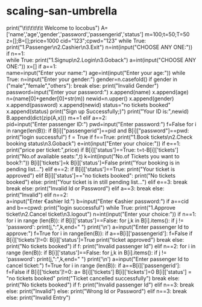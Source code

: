 # scaling-san-umbrella
print("\t\t\t\t\t\t Welcome to locobus")
A=['name','age','gender','password','passengerid','status']
m=100;t=50;T=50
z=[];B=[];price=1000
cid="123";cpwd="123"
while True:
    print("1.Passenger\n2.Cashier\n3.Exit")
    n=int(input("CHOOSE ANY ONE:"))
    if n==1:        
        while True:
            print("1.Signup\n2.Login\n3.Goback")
            a=int(input("CHOOSE ANY ONE:"))
            x=[]
            if a==1:            
                name=input("Enter your name:")
                age=int(input("Enter your age:"))
                while True:
                    n=input("Enter your gender:")
                    gender=n.casefold()
                    if gender in ("male","female","others"):
                        break
                    else:
                        print("Invalid Gender")
                password=input("Enter your password:")
                x.append(name)
                x.append(age)
                n=(name[0]+gender[0]+str(m))
                newid=n.upper()
                x.append(gender)
                x.append(password)
                x.append(newid)
                status="no tickets booked"
                x.append(status)
                print("Sign up Successfully;)")
                print("Your ID is:",newid)
                B.append(dict(zip(A,x)))
                m+=1
            elif a==2:      
                pid=input("Enter passenger ID:")
                pwd=input("Enter password:")
                f=False
                for i in range(len(B)):
                    if B[i]["passengerid"]==pid and B[i]["password"]==pwd:
                        print("login successful")
                        f = True
                        if f==True:
                            print("1.Book tickets\n2.Check booking status\n3.Goback")
                            e=int(input("Enter your choice:"))
                            if e==1:
                                print("price per ticket:",price)
                                if B[i]['status']==True:
                                    t=t-B[i]['tickets']
                                print("No.of available seats:",t)
                                k=int(input("No.of Tickets you want to book?:"))
                                B[i]['tickets']=k
                                B[i]['status']=False
                                print("Your booking is in pending list...")
                            elif e==2:
                                if B[i]['status']==True:
                                    print("Your ticket is approved")
                                elif B[i]['status']=="no tickets booked":
                                    print("No tickets booked")
                                else:
                                    print("Your ticket is in still pending list...")
                            elif e==3:
                                break
                        break
                else:
                    print("Invalid Id or Password")
            elif a==3:
                break
        else:
            print("Invalid")
    elif n==2:      
        a=input("Enter €ashier Id:")
        b=input("Enter €ashier password:")
        if a==cid and b==cpwd:
            print("login successful")
            while True:
                print("1.Approve ticket\n2.Cancel ticket\n3.logout")
                n=int(input("Enter your choice:"))
                if n==1:
                    for i in range (len(B)):
                        if B[i]['status']==False:
                            for j,k in B[i].items():
                                if j != 'password':
                                    print(j,":",k,end=" ")
                            print('\n')
                    a=input("Enter passenger Id to approve:")
                    f=True
                    for i in range(len(B)):
                        if a==B[i]['passengerid']:
                            f=False
                            if B[i]['tickets']!=0:
                                B[i]['status']=True
                                print("ticket approved")
                                break
                            else:
                                print("No tickets booked")
                    if f:
                        print("Invalid passenger Id")
                elif n==2:
                    for i in range (len(B)):
                        if B[i]['status']==False:
                            for j,k in B[i].items():
                                if j != 'password':
                                    print(j,":",k,end=" ")
                            print('\n')
                    a=input("Enter passenger Id to cancel ticket:")
                    f=True
                    for i in range (len(B)):
                        if a==B[i]['passengerid']:
                            f=False
                            if B[i]['tickets']!=0:
                                a= B[i]['tickets']
                                B[i]['tickets']=0
                                B[i]['status'] = "no tickets booked"
                                print("Ticket cancelled successfully")
                                break
                            else:
                                print("No tickets booked")
                    if f:
                        print("Invalid passenger Id")
                elif n==3:
                    break
            else:
                print("Invalid")
        else:
            print("Wrong Id or Password")
    elif n==3:
        break
    else:
        print("Invalid Entry")






